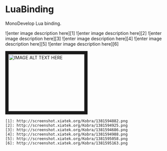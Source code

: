 # LuaBinding

MonoDevelop Lua binding.

![enter image description here][1]
![enter image description here][2]
![enter image description here][3]
![enter image description here][4]
![enter image description here][5]
![enter image description here][6]


<a href="http://www.youtube.com/watch?feature=player_embedded&v=TpXNTCWGV00
" target="_blank"><img src="http://img.youtube.com/vi/TpXNTCWGV00/0.jpg" 
alt="IMAGE ALT TEXT HERE" width="240" height="180" border="10" /></a>

	[1]: http://screenshot.xiatek.org/Kobra/1381594882.png
	[2]: http://screenshot.xiatek.org/Kobra/1381594925.png
	[3]: http://screenshot.xiatek.org/Kobra/1381594686.png
	[4]: http://screenshot.xiatek.org/Kobra/1381594988.png
	[5]: http://screenshot.xiatek.org/Kobra/1381595058.png
	[6]: http://screenshot.xiatek.org/Kobra/1381595163.png
